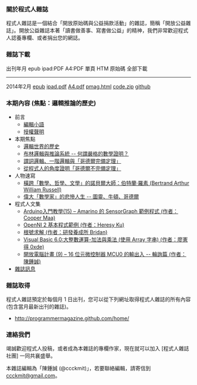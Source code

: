 ### 關於程式人雜誌

程式人雜誌是一個結合「開放原始碼與公益捐款活動」的雜誌，簡稱「開放公益雜誌」。開放公益雜誌本著「讀書做善事、寫書做公益」的精神，我們非常歡迎程式人認養專欄、或者捐出您的網誌。

### 雜誌下載

出刊年月       epub           ipad:PDF      A4:PDF     單頁 HTM     原始碼      全部下載
------------   ----------     -----------   --------   -----------  ----------  -------------
2014年2月      [epub]         [ipad.pdf]    [A4.pdf]   [pmag.html]  [code.zip]  [github]

### 本期內容 (焦點：邏輯推論的歷史)
* 前言
    * [編輯小語](editor.html)
    * [授權聲明](license.html)
* 本期焦點
    * [邏輯世界的歷史](focus1.html)
    * [布林邏輯與推論系統 -- 何謂嚴格的數學證明？](focus2.html)
    * [謂詞邏輯、一階邏輯與「哥德爾完備定理」](focus3.html)
    * [從程式人的角度證明「哥德爾不完備定理」](focus4.html)
* 人物速寫
    * [橫跨「數學、哲學、文學」的諾貝爾大師：伯特蘭·羅素 (Bertrand Arthur William Russell)](people1.html)
    * [偉大「數學家」的悲慘人生 -- 圖靈、牛頓、哥德爾](people2.html)
* 程式人文集
    * [Arduino入門教學(15) – Amarino 的 SensorGraph 範例程式 (作者：Cooper Maa)](article1.html)
    * [OpenNI 2 基本程式範例 (作者：Heresy Ku)](article2.html)
    * [根號求解 (作者：研發養成所 Bridan)](article3.html)
    * [Visual Basic 6.0:大整數運算-加法與乘法 (使用 Array 字串) (作者：廖憲得 0xde)](article4.html)
    * [開放電腦計畫 (9) – 16 位元微控制器 MCU0 的輸出入 -- 輪詢篇 (作者：陳鍾誠)](article5.html)
* [雜誌訊息](info.html)

### 雜誌取得

程式人雜誌預定於每個月 1 日出刊，您可以從下列網址取得程式人雜誌的所有內容 (包含當月最新出刊的雜誌)。

* <http://programmermagazine.github.com/home/>

### 連絡我們

竭誠歡迎程式人投稿，或者成為本雜誌的專欄作家，現在就可以加入 [程式人雜誌社團] 一同共襄盛舉。

本雜誌編輯為「陳鍾誠 (@ccckmit)」，若要聯絡編輯，請寄信到 <ccckmit@gmail.com>。

[epub]: ../book/A4.epub
[ipad.pdf]: ../book/ipad.pdf
[A4.pdf]: ../book/A4.pdf
[code.zip]: ../code.zip
[pmag.html]: ../book/pmag.html
[github]: https://github.com/programmermagazine/201403

